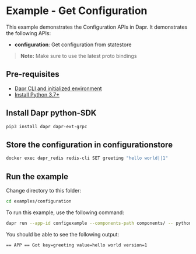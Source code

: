 # Example - Get Configuration

This example demonstrates the Configuration APIs in Dapr.
It demonstrates the following APIs:
- **configuration**: Get configuration from statestore

> **Note:** Make sure to use the latest proto bindings

## Pre-requisites

- [Dapr CLI and initialized environment](https://docs.dapr.io/getting-started)
- [Install Python 3.7+](https://www.python.org/downloads/)

## Install Dapr python-SDK

<!-- Our CI/CD pipeline automatically installs the correct version, so we can skip this step in the automation -->
```bash
pip3 install dapr dapr-ext-grpc
```

## Store the configuration in configurationstore 
<!-- STEP
name: Set configuration value
expected_stdout_lines:
  - "OK"
timeout_seconds: 20
-->

```bash
docker exec dapr_redis redis-cli SET greeting "hello world||1"
```

<!-- END_STEP -->

## Run the example

Change directory to this folder:
```bash
cd examples/configuration
```

To run this example, use the following command:

<!-- STEP
name: Run get configuration example
expected_stdout_lines:
  - "== APP == Got key=greeting value=hello world version=1"
timeout_seconds: 5
-->

```bash
dapr run --app-id configexample --components-path components/ -- python3 configuration.py
```
<!-- END_STEP -->

You should be able to see the following output:
```
== APP == Got key=greeting value=hello world version=1
```
